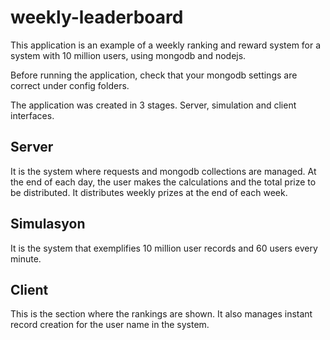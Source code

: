 weekly-leaderboard
==================

This application is an example of a weekly ranking and reward system for a system with 10 million users, using mongodb and nodejs.

Before running the application, check that your mongodb settings are correct under config folders.

The application was created in 3 stages. Server, simulation and client interfaces.

## Server

It is the system where requests and mongodb collections are managed. At the end of each day, the user makes the calculations and the total prize to be distributed. It distributes weekly prizes at the end of each week.

## Simulasyon

It is the system that exemplifies 10 million user records and 60 users every minute.

## Client

This is the section where the rankings are shown. It also manages instant record creation for the user name in the system.